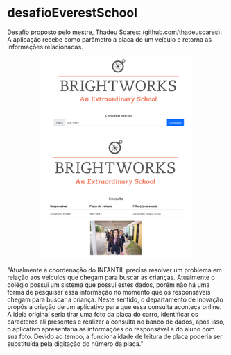# desafioEverestSchool
Desafio proposto pelo mestre, Thadeu Soares: (github.com/thadeusoares). A aplicação recebe como parâmetro a placa de um veículo e retorna as informações relacionadas.
<br>
<p align="center">
  <img src="img/progScreen1.png" width="350" title="hover text"><br>
  <img src="img/progScreen2.png" width="350" alt="accessibility text">
</p>

<p> 
  "Atualmente a coordenação do INFANTIL precisa resolver um problema em relação aos veiculos
que chegam para buscar as crianças. Atualmente o colégio possui um sistema que possui
estes dados, porém não há uma forma de pesquisar essa informação no momento que os
responsáveis chegam para buscar a criança.
Neste sentido, o departamento de inovação propôs a criação de um aplicativo para que essa
consulta aconteça online. A ideia original seria tirar uma foto da placa do carro, identificar os
caracteres ali presentes e realizar a consulta no banco de dados, após isso, o aplicativo
apresentaria as informações do responsável e do aluno com sua foto. Devido ao tempo, a
funcionalidade de leitura de placa poderia ser substituída pela digitação do número da placa."
</p>

